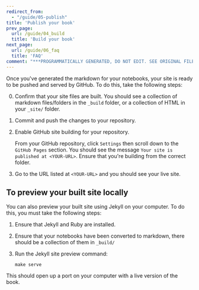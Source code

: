 ```yaml
---
redirect_from:
  - "/guide/05-publish"
title: 'Publish your book'
prev_page:
  url: /guide/04_build
  title: 'Build your book'
next_page:
  url: /guide/06_faq
  title: 'FAQ'
comment: "***PROGRAMMATICALLY GENERATED, DO NOT EDIT. SEE ORIGINAL FILES IN /content***"
---
```

Once you've generated the markdown for your notebooks, your site is ready to be
pushed and served by GitHub. To do this, take the following steps:

0. Confirm that your site files are built. You should see a
   collection of markdown files/folders in the `_build` folder,
   or a collection of HTML in your `_site/` folder.
1. Commit and push the changes to your repository. 
2. Enable GitHub site building for your repository.

   From your GitHub repository, click `Settings` then scroll down to the
   `GitHub Pages` section. You should see the message `Your site is published at <YOUR-URL>`.
   Ensure that you're building from the correct folder.
   
3. Go to the URL listed at `<YOUR-URL>` and you should see your live site.

## To preview your built site locally

You can also preview your built site using Jekyll on your computer.
To do this, you must take the following steps:

1. Ensure that Jekyll and Ruby are installed. 
2. Ensure that your notebooks have been converted to markdown, there should be a
   collection of them in `_build/`
3. Run the Jekyll site preview command:

       make serve

This should open up a port on your computer with a live version of the book.